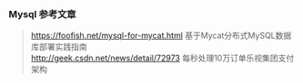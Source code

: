 ### Mysql 参考文章

> https://foofish.net/mysql-for-mycat.html 基于Mycat分布式MySQL数据库部署实践指南  
> http://geek.csdn.net/news/detail/72973 每秒处理10万订单乐视集团支付架构  

